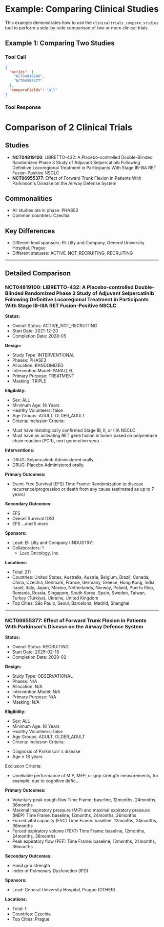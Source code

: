 # Example: Comparing Clinical Studies

This example demonstrates how to use the `clinicaltrials_compare_studies` tool to perform a side-by-side comparison of two or more clinical trials.

## Example 1: Comparing Two Studies

### Tool Call

```json
{
  "nctIds": [
    "NCT04819100",
    "NCT06955377"
  ],
  "compareFields": "all"
}
```

### Tool Response

# Comparison of 2 Clinical Trials

## Studies
- **NCT04819100**: LIBRETTO-432: A Placebo-controlled Double-Blinded Randomized Phase 3 Study of Adjuvant Selpercatinib Following Definitive Locoregional Treatment in Participants With Stage IB-IIIA RET Fusion-Positive NSCLC
- **NCT06955377**: Effect of Forward Trunk Flexion in Patients With Parkinson's Disease on the Airway Defense System

## Commonalities
- All studies are in phase: PHASE3
- Common countries: Czechia

## Key Differences
- Different lead sponsors: Eli Lilly and Company, General University Hospital, Prague
- Different statuses: ACTIVE_NOT_RECRUITING, RECRUITING

---

## Detailed Comparison

### NCT04819100: LIBRETTO-432: A Placebo-controlled Double-Blinded Randomized Phase 3 Study of Adjuvant Selpercatinib Following Definitive Locoregional Treatment in Participants With Stage IB-IIIA RET Fusion-Positive NSCLC

**Status:**
- Overall Status: ACTIVE_NOT_RECRUITING
- Start Date: 2021-12-20
- Completion Date: 2028-05

**Design:**
- Study Type: INTERVENTIONAL
- Phases: PHASE3
- Allocation: RANDOMIZED
- Intervention Model: PARALLEL
- Primary Purpose: TREATMENT
- Masking: TRIPLE

**Eligibility:**
- Sex: ALL
- Minimum Age: 18 Years
- Healthy Volunteers: false
- Age Groups: ADULT, OLDER_ADULT
- Criteria: Inclusion Criteria:

* Must have histologically confirmed Stage IB, II, or IIIA NSCLC.
* Must have an activating RET gene fusion in tumor based on polymerase chain reaction (PCR), next generation sequ...

**Interventions:**
- DRUG: Selpercatinib
  Administered orally.
- DRUG: Placebo
  Administered orally.

**Primary Outcomes:**
- Event-Free Survival (EFS)
  Time Frame: Randomization to disease recurrence/progression or death from any cause (estimated as up to 7 years)

**Secondary Outcomes:**
- EFS
- Overall Survival (OS)
- EFS
  ...and 5 more

**Sponsors:**
- Lead: Eli Lilly and Company (INDUSTRY)
- Collaborators: 1
  - Loxo Oncology, Inc.

**Locations:**
- Total: 211
- Countries: United States, Australia, Austria, Belgium, Brazil, Canada, China, Czechia, Denmark, France, Germany, Greece, Hong Kong, India, Israel, Italy, Japan, Mexico, Netherlands, Norway, Poland, Puerto Rico, Romania, Russia, Singapore, South Korea, Spain, Sweden, Taiwan, Turkey (Türkiye), Ukraine, United Kingdom
- Top Cities: São Paulo, Seoul, Barcelona, Madrid, Shanghai

---

### NCT06955377: Effect of Forward Trunk Flexion in Patients With Parkinson's Disease on the Airway Defense System

**Status:**
- Overall Status: RECRUITING
- Start Date: 2025-02-18
- Completion Date: 2029-02

**Design:**
- Study Type: OBSERVATIONAL
- Phases: N/A
- Allocation: N/A
- Intervention Model: N/A
- Primary Purpose: N/A
- Masking: N/A

**Eligibility:**
- Sex: ALL
- Minimum Age: 18 Years
- Healthy Volunteers: false
- Age Groups: ADULT, OLDER_ADULT
- Criteria: Inclusion Criteria:

* Diagnosis of Parkinson' s disease
* Age ≥ 18 years

Exclusion Criteria:

* Unreliable performance of MIP, MEP, or grip strength measurements, for example, due to cognitive defic...

**Primary Outcomes:**
- Voluntary peak cough flow
  Time Frame: baseline, 12months, 24months, 36months
- Maximal inspiratory pressure (MIP) and maximal expiratory pressure (MEP)
  Time Frame: baseline, 12months, 24months, 36months
- Forced vital capacity (FVC)
  Time Frame: baseline, 12months, 24months, 36months
- Forced expiratory volume (FEV1)
  Time Frame: baseline, 12months, 24months, 36months
- Peak expiratory flow (PEF)
  Time Frame: baseline, 12months, 24months, 36months

**Secondary Outcomes:**
- Hand grip strength
- Index of Pulmonary Dysfunction (IPD)

**Sponsors:**
- Lead: General University Hospital, Prague (OTHER)

**Locations:**
- Total: 1
- Countries: Czechia
- Top Cities: Prague
